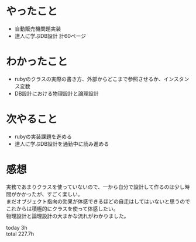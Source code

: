 # やったこと
- 自動販売機問題実装
- 達人に学ぶDB設計 計60ページ

# わかったこと
- rubyのクラスの実際の書き方、外部からどこまで参照させるか、インスタンス変数
- DB設計における物理設計と論理設計

# 次やること
- rubyの実装課題を進める
- 達人に学ぶDB設計を通勤中に読み進める　

# 感想
実務であまりクラスを使っていないので、一から自分で設計して作るのは少し時間がかかったが、すごく楽しい。  
まだオブジェクト指向の効果が体感できるほどの自走はしてはいないと思うのでこれからは積極的にクラスを使って体感したい。  
物理設計と論理設計の大まかな流れがわかりました。

today 3h  
total 227.7h
